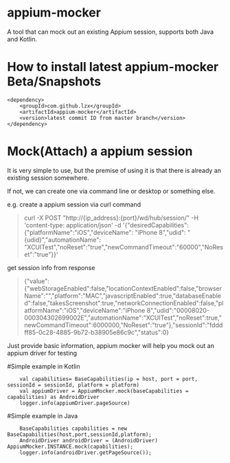# appium-mocker
A tool that can mock out an existing Appium session, supports both Java and Kotlin.

# How to install latest appium-mocker Beta/Snapshots
```
<dependency>
    <groupId>com.github.lzx</groupId>
    <artifactId>appium-mocker</artifactId>
    <version>latest commit ID from master branch</version>
</dependency>
```


# Mock(Attach) a appium session

It is very simple to use, but the premise of using it is that there is already an existing session somewhere.

If not, we can create one via command line or desktop or something else.

e.g. create a appium session via curl command
> curl -X POST "http://{ip_address}:{port}/wd/hub/session/" -H 'content-type: application/json' -d '{"desiredCapabilities": {"platformName":"iOS","deviceName": "iPhone 8","udid": "{udid}","automationName": "XCUITest","noReset":"true","newCommandTimeout":"60000","NoReset":"true"}}'

get session info from response
> {"value":{"webStorageEnabled":false,"locationContextEnabled":false,"browserName":"","platform":"MAC","javascriptEnabled":true,"databaseEnabled":false,"takesScreenshot":true,"networkConnectionEnabled":false,"platformName":"iOS","deviceName":"iPhone 8","udid":"00008020-000304302699002E","automationName":"XCUITest","noReset":true,"newCommandTimeout":6000000,"NoReset":"true"},"sessionId":"fdddff85-0c28-4885-9b72-b38905e86c9c","status":0}

Just provide basic information, appium mocker will help you mock out an appium driver for testing

#Simple example in Kotlin
```aidl
    val capabilities= BaseCapabilities(ip = host, port = port, sessionId = sessionId, platform = platform)
    val appiumDriver = AppiumMocker.mock(baseCapabilities = capabilities) as AndroidDriver
    logger.info(appiumDriver.pageSource)
```

#Simple example in Java
```aidl
    BaseCapabilities capabilities = new BaseCapabilities(host,port,sessionId,platform);
    AndroidDriver androidDriver = (AndroidDriver) AppiumMocker.INSTANCE.mock(capabilities);
    logger.info(androidDriver.getPageSource());
```
